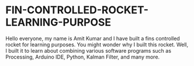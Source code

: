# FIN-CONTROLLED-ROCKET-LEARNING-PURPOSE
Hello everyone, my name is Amit Kumar and I have built a fins controlled rocket for learning purposes. You might wonder why I built this rocket. Well, I built it to learn about combining various software programs such as Processing, Arduino IDE, Python, Kalman Filter, and many more.
